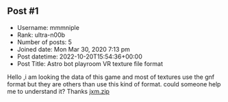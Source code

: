 ## Post #1
- Username: mmmniple
- Rank: ultra-n00b
- Number of posts: 5
- Joined date: Mon Mar 30, 2020 7:13 pm
- Post datetime: 2022-10-20T15:54:36+00:00
- Post Title: Astro bot playroom VR texture file format

Hello ,i am looking the data of this game and most of textures use the gnf format but they are others than use this kind of format.
could someone help me to understand it? Thanks
[jxm.zip](https://xentaxbackup.github.io/file/22939_jxm.zip)
